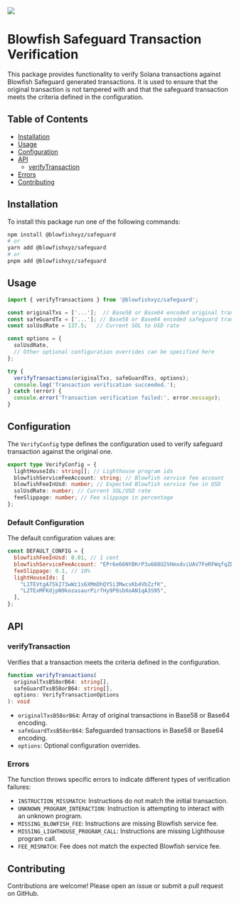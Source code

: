 ![](https://framerusercontent.com/images/LMkkyrT6aZKMqZNobSZKDY8lnM.jpg)

# Blowfish Safeguard Transaction Verification

This package provides functionality to verify Solana transactions against Blowfish Safeguard generated transactions. 
It is used to ensure that the original transaction is not tampered with and that the safeguard transaction meets the criteria defined in the configuration.

## Table of Contents

- [Installation](#installation)
- [Usage](#usage)
- [Configuration](#configuration)
- [API](#api)
    - [verifyTransaction](#verifytransaction)
- [Errors](#errors)
- [Contributing](#contributing)

## Installation

To install this package run one of the following commands:

```bash
npm install @blowfishxyz/safeguard
# or
yarn add @blowfishxyz/safeguard
# or
pnpm add @blowfishxyz/safeguard
```

## Usage

```javascript
import { verifyTransactions } from '@blowfishxyz/safeguard';

const originalTxs = ['...'];  // Base58 or Base64 encoded original transactions
const safeGuardTx = ['...']; // Base58 or Base64 encoded safeguard transactions
const solUsdRate = 137.5;   // Current SOL to USD rate

const options = {
  solUsdRate,
  // Other optional configuration overrides can be specified here
};

try {
  verifyTransactions(originalTxs, safeGuardTxs, options);
  console.log('Transaction verification succeeded.');
} catch (error) {
  console.error('Transaction verification failed:', error.message);
}
```

## Configuration

The `VerifyConfig` type defines the configuration used to verify safeguard transaction against the original one.

```typescript
export type VerifyConfig = {
  lightHouseIds: string[]; // Lighthouse program ids
  blowfishServiceFeeAccount: string; // Blowfish service fee account
  blowfishFeeInUsd: number; // Expected Blowfish service fee in USD
  solUsdRate: number; // Current SOL/USD rate
  feeSlippage: number; // Fee slippage in percentage
};
```

### Default Configuration

The default configuration values are:

```javascript
const DEFAULT_CONFIG = {
  blowfishFeeInUsd: 0.01, // 1 cent
  blowfishServiceFeeAccount: "EPr6e66NYBKrP3u688U2VHmxdviUAV7FeRFWqfqZD9So",
  feeSlippage: 0.1, // 10%
  lightHouseIds: [
    "L1TEVtgA75k273wWz1s6XMmDhQY5i3MwcvKb4VbZzfK", 
    "L2TExMFKdjpN9kozasaurPirfHy9P8sbXoAN1qA3S95",
  ],
};
```

## API

### verifyTransaction

Verifies that a transaction meets the criteria defined in the configuration.

```typescript
function verifyTransactions(
  originalTxsB58orB64: string[],
  safeGuardTxsB58orB64: string[],
  options: VerifyTransactionOptions
): void
```

- `originalTxsB58orB64`: Array of original transactions in Base58 or Base64 encoding.
- `safeGuardTxsB58orB64`: Safeguarded transactions in Base58 or Base64 encoding.
- `options`: Optional configuration overrides.

### Errors

The function throws specific errors to indicate different types of verification failures:

- `INSTRUCTION_MISSMATCH`: Instructions do not match the initial transaction.
- `UNKNOWN_PROGRAM_INTERACTION`: Instruction is attempting to interact with an unknown program.
- `MISSING_BLOWFISH_FEE`: Instructions are missing Blowfish service fee.
- `MISSING_LIGHTHOUSE_PROGRAM_CALL`: Instructions are missing Lighthouse program call.
- `FEE_MISMATCH`: Fee does not match the expected Blowfish service fee.

## Contributing

Contributions are welcome! Please open an issue or submit a pull request on GitHub.
